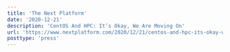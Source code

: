 ```yaml
---
title: 'The Next Platform'
date: '2020-12-21'
description: 'CentOS And HPC: It’s Okay, We Are Moving On'
url: 'https://www.nextplatform.com/2020/12/21/centos-and-hpc-its-okay-we-are-moving-on/'
posttype: 'press'
---
```

